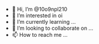 - 👋 Hi, I’m @10o9npl210
- 👀 I’m interested in oi
- 🌱 I’m currently learning ...
- 💞️ I’m looking to collaborate on ...
- 📫 How to reach me ...

<!---
10o9npl210/10o9npl210 is a ✨ special ✨ repository because its `README.md` (this file) appears on your GitHub profile.
You can click the Preview link to take a look at your changes.
--->
